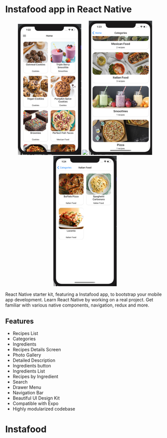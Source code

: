 # Instafood app in React Native

<div align="center">
    <img src="https://github.com/samyka/Instafood/blob/master/ScreenShot/Home.png" width="200px"</img>
    <img src="https://github.com/samyka/Instafood/blob/master/ScreenShot/foo-details.png" width="200px"</img>
    <img src="https://github.com/samyka/Instafood/blob/master/ScreenShot/Categories.png" width="200px"</img>
    <img src="https://github.com/samyka/Instafood/blob/master/ScreenShot/Categories-list.png" width="200px"</img>
</div>


React Native starter kit, featuring a Instafood app, to bootstrap your mobile app development. Learn React Native by working on a real project. Get familiar with various native components, navigation, redux and more.

## Features

- Recipes List
- Categories
- Ingredients
- Recipes Details Screen
- Photo Gallery
- Detailed Description
- Ingredients button
- Ingredients List
- Recipes by Ingredient
- Search
- Drawer Menu
- Navigation Bar
- Beautiful UI Design Kit
- Compatible with Expo
- Highly modularized codebase
# Instafood
